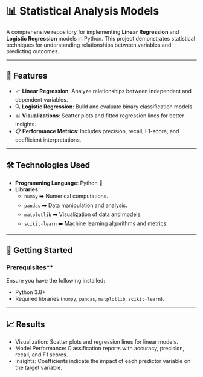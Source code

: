# 📊 Statistical Analysis Models  

A comprehensive repository for implementing **Linear Regression** and **Logistic Regression** models in Python. This project demonstrates statistical techniques for understanding relationships between variables and predicting outcomes.  

---

## 🌟 **Features**
- 📈 **Linear Regression**: Analyze relationships between independent and dependent variables.  
- 🔍 **Logistic Regression**: Build and evaluate binary classification models.  
- 📊 **Visualizations**: Scatter plots and fitted regression lines for better insights.  
- 📋 **Performance Metrics**: Includes precision, recall, F1-score, and coefficient interpretations.  

---

## 🛠️ **Technologies Used**  
- **Programming Language**: Python 🐍  
- **Libraries**:  
  - `numpy` ➡️ Numerical computations.  
  - `pandas` ➡️ Data manipulation and analysis.  
  - `matplotlib` ➡️ Visualization of data and models.  
  - `scikit-learn` ➡️ Machine learning algorithms and metrics.  

---

## 🚀 **Getting Started**

### Prerequisites**
Ensure you have the following installed:
- Python 3.8+  
- Required libraries (`numpy`, `pandas`, `matplotlib`, `scikit-learn`).  

---

## 📈 Results

- Visualization: Scatter plots and regression lines for linear models.
- Model Performance: Classification reports with accuracy, precision, recall, and F1 scores.
- Insights: Coefficients indicate the impact of each predictor variable on the target variable.
